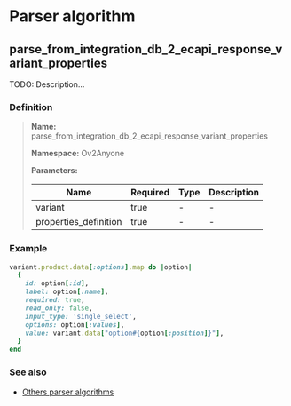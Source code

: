 # Parser algorithm
 
## parse_from_integration_db_2_ecapi_response_variant_properties

TODO: Description...
    
### Definition

> **Name:** parse_from_integration_db_2_ecapi_response_variant_properties
> 
> **Namespace:** Ov2Anyone
>
> **Parameters:**
> 
> | Name | Required | Type | Description |
> | ---- | -------- | ---- | ----------- |
> | variant | true | - | - |
> | properties_definition | true | - | - |

### Example
```ruby
variant.product.data[:options].map do |option|
  {
    id: option[:id],
    label: option[:name],
    required: true,
    read_only: false,
    input_type: 'single_select',
    options: option[:values],
    value: variant.data["option#{option[:position]}"],
  }
end
```

### See also
* [Others parser algorithms](overview?id=parse_from_integration_db_2_ecapi_response_variant_properties)